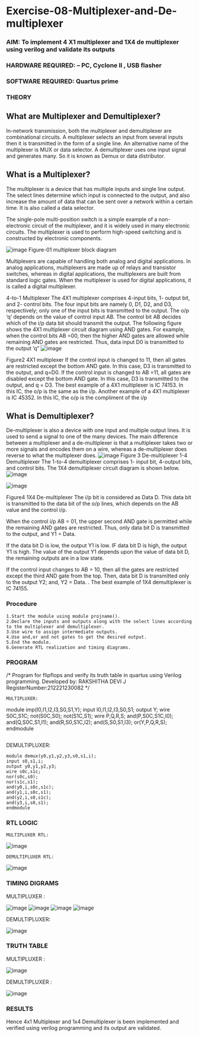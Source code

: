 # Exercise-08-Multiplexer-and-De-multiplexer
### AIM: To implement 4 X1 multiplexer and 1X4 de multiplexer using verilog and validate its outputs
### HARDWARE REQUIRED:  – PC, Cyclone II , USB flasher
### SOFTWARE REQUIRED:   Quartus prime
### THEORY 

## What are Multiplexer and Demultiplexer?
In-network transmission, both the multiplexer and demultiplexer are combinational circuits. A multiplexer selects an input from several inputs then it is transmitted in the form of a single line. An alternative name of the multiplexer is MUX or data selector. A demultiplexer uses one input signal and generates many. So it is known as Demux or data distributor.

## What is a Multiplexer?
The multiplexer is a device that has multiple inputs and single line output. The select lines determine which input is connected to the output, and also increase the amount of data that can be sent over a network within a certain time. It is also called a data selector.

The single-pole multi-position switch is a simple example of a non-electronic circuit of the multiplexer, and it is widely used in many electronic circuits. The multiplexer is used to perform high-speed switching and is constructed by electronic components.

![image](https://user-images.githubusercontent.com/36288975/170912485-73c395c7-23c0-4e78-a53d-a2f0d07d9662.png)
          Figure-01 multiplexer block diagram 

Multiplexers are capable of handling both analog and digital applications. In analog applications, multiplexers are made up of relays and transistor switches, whereas in digital applications, the multiplexers are built from standard logic gates. When the multiplexer is used for digital applications, it is called a digital multiplexer.

4-to-1 Multiplexer
The 4X1 multiplexer comprises 4-input bits, 1- output bit, and 2- control bits. The four input bits are namely 0, D1, D2, and D3, respectively; only one of the input bits is transmitted to the output. The o/p ‘q’ depends on the value of control input AB. The control bit AB decides which of the i/p data bit should transmit the output. The following figure shows the 4X1 multiplexer circuit diagram using AND gates. For example, when the control bits AB =00, then the higher AND gates are allowed while remaining AND gates are restricted. Thus, data input D0 is transmitted to the output ‘q”
![image](https://user-images.githubusercontent.com/36288975/170912568-3598c60a-5035-41f3-b0c4-ccedba13aca5.png)


Figure2 4X1 multiplexer 
If the control input is changed to 11, then all gates are restricted except the bottom AND gate. In this case, D3 is transmitted to the output, and q=D0. If the control input is changed to AB =11, all gates are disabled except the bottom AND gate. In this case, D3 is transmitted to the output, and q = D3. The best example of a 4X1 multiplexer is IC 74153. In this IC, the o/p is the same as the i/p. Another example of a 4X1 multiplexer is IC 45352. In this IC, the o/p is the compliment of the i/p


## What is Demultiplexer?
De-multiplexer is also a device with one input and multiple output lines. It is used to send a signal to one of the many devices. The main difference between a multiplexer and a de-multiplexer is that a multiplexer takes two or more signals and encodes them on a wire, whereas a de-multiplexer does reverse to what the multiplexer does.
![image](https://user-images.githubusercontent.com/36288975/170912606-a30e4b74-1726-4430-b245-2c3c3d9c232d.png)
Figure 3 De-multiplexer 
1-4 Demultiplexer
The 1-to-4 demultiplexer comprises 1- input bit, 4-output bits, and control bits. The 1X4 demultiplexer circuit diagram is shown below.![image](https://user-images.githubusercontent.com/36288975/170912683-00fb746a-1d45-4023-91d1-3a70b841073c.png)

![image](https://user-images.githubusercontent.com/36288975/170912741-7cbd52af-7e0d-4be3-b5c6-6fb9c4eca7c9.png)

Figure4 1X4 De-multiplexer 
The i/p bit is considered as Data D. This data bit is transmitted to the data bit of the o/p lines, which depends on the AB value and the control i/p.

When the control i/p AB = 01, the upper second AND gate is permitted while the remaining AND gates are restricted. Thus, only data bit D is transmitted to the output, and Y1 = Data.

If the data bit D is low, the output Y1 is low. IF data bit D is high, the output Y1 is high. The value of the output Y1 depends upon the value of data bit D, the remaining outputs are in a low state.

If the control input changes to AB = 10, then all the gates are restricted except the third AND gate from the top. Then, data bit D is transmitted only to the output Y2; and, Y2 = Data. . The best example of 1X4 demultiplexer is IC 74155.

 
 
### Procedure
```
1.Start the module using module projname().
2.Declare the inputs and outputs along with the select lines according to the multiplexer and demultiplexer.
3.Use wire to assign intermediate outputs.
4.Use and,or and not gates to get the desired output.
5.End the module.
6.Generate RTL realization and timing diagrams.
```



### PROGRAM 
/*
Program for flipflops  and verify its truth table in quartus using Verilog programming.
Developed by: RAKSHITHA DEVI J
RegisterNumber:212221230082
*/
```
MULTIPLUXER:
```
module imp(I0,I1,I2,I3,S0,S1,Y);
input I0,I1,I2,I3,S0,S1;
output Y;
wire S0C,S1C;
not(S0C,S0);
not(S1C,S1);
wire P,Q,R,S;
and(P,S0C,S1C,I0);
and(Q,S0C,S1,I1);
and(R,S0,S1C,I2);
and(S,S0,S1,I3);
or(Y,P,Q,R,S);
endmodule
```
```
DEMULTIPLUXER:
```
module demux(y0,y1,y2,y3,s0,s1,i);
input s0,s1,i;
output y0,y1,y2,y3;
wire s0c,s1c;
nor(s0c,s0);
nor(s1c,s1);
and(y0,i,s0c,s1c);
and(y1,i,s0c,s1);
and(y2,i,s0,s1c);
and(y3,i,s0,s1);
endmodule
```






### RTL LOGIC  
```
MULTIPLUXER RTL:
```

![image](https://user-images.githubusercontent.com/94165326/170917425-b9b198ea-9bf3-423c-a506-7513ac27a7b2.png)




```
DEMULTIPLUXER RTL:
```
![image](https://user-images.githubusercontent.com/94165326/170917454-37b23e1b-1982-4432-a75f-177f535872c8.png)









### TIMING DIGRAMS 
MULTIPLUXER :

![image](https://user-images.githubusercontent.com/94165326/170917498-1b440744-8c0a-40a5-90ba-caecec1af9c7.png)
![image](https://user-images.githubusercontent.com/94165326/170917525-fcf6422d-c534-4821-91df-f1cb33ffaa8a.png)
![image](https://user-images.githubusercontent.com/94165326/170917544-dcfc0206-7b3d-4557-95c9-2ae30d77506f.png)
![image](https://user-images.githubusercontent.com/94165326/170917627-01b1aaa1-1cc1-4fcf-a7ef-07b834692c04.png)





DEMULTIPLUXER:


![image](https://user-images.githubusercontent.com/94165326/170917785-5f79fe0a-685b-4847-8e60-9632a4be7450.png)


### TRUTH TABLE
MULTIPLUXER :


![image](https://user-images.githubusercontent.com/94165326/170917956-29dbe7fa-ba74-4846-9f8a-4bbd02678dda.png)



DEMULTIPLUXER :


![image](https://user-images.githubusercontent.com/94165326/170917977-38a5a0a6-a943-4bb8-8e9f-f2b3aee99f9e.png)







### RESULTS 
Hence 4x1 Multiplexer and 1x4 Demultiplexer is been implemented and verified using verilog programming and its output are validated.
